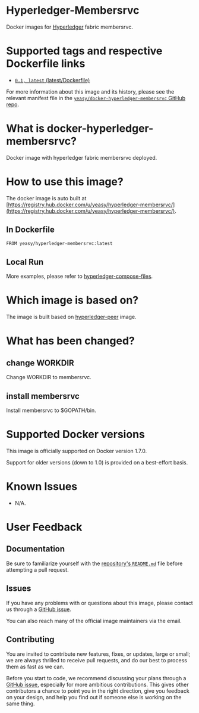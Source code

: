 Hyperledger-Membersrvc
===
Docker images for [Hyperledger](https://www.hyperledger.org) fabric membersrvc.

# Supported tags and respective Dockerfile links

* [`0.1, latest` (latest/Dockerfile)](https://github.com/yeasy/docker-hyperledger-membersrvc/blob/master/Dockerfile)

For more information about this image and its history, please see the relevant manifest file in the [`yeasy/docker-hyperledger-membersrvc` GitHub repo](https://github.com/yeasy/docker-hyperledger-membersrvc).

# What is docker-hyperledger-membersrvc?
Docker image with hyperledger fabric membersrvc deployed.

# How to use this image?
The docker image is auto built at [https://registry.hub.docker.com/u/yeasy/hyperledger-membersrvc/](https://registry.hub.docker.com/u/yeasy/hyperledger-membersrvc/).

## In Dockerfile
```sh
FROM yeasy/hyperledger-membersrvc:latest
```

## Local Run
More examples, please refer to [hyperledger-compose-files](https://github.com/yeasy/docker-compose-files#hyperledger).

# Which image is based on?
The image is built based on [hyperledger-peer](https://hub.docker.com/r/yeasy/hyperledger-peer) image.

# What has been changed?
## change WORKDIR
Change WORKDIR to membersrvc.

## install membersrvc
Install membersrvc to $GOPATH/bin.

# Supported Docker versions

This image is officially supported on Docker version 1.7.0.

Support for older versions (down to 1.0) is provided on a best-effort basis.

# Known Issues
* N/A.

# User Feedback
## Documentation
Be sure to familiarize yourself with the [repository's `README.md`](https://github.com/yeasy/docker-hyperledger-membersrvc/blob/master/README.md) file before attempting a pull request.

## Issues
If you have any problems with or questions about this image, please contact us through a [GitHub issue](https://github.com/yeasy/docker-hyperledger-membersrvc/issues).

You can also reach many of the official image maintainers via the email.

## Contributing

You are invited to contribute new features, fixes, or updates, large or small; we are always thrilled to receive pull requests, and do our best to process them as fast as we can.

Before you start to code, we recommend discussing your plans through a [GitHub issue](https://github.com/yeasy/docker-hyperledger-membersrvc/issues), especially for more ambitious contributions. This gives other contributors a chance to point you in the right direction, give you feedback on your design, and help you find out if someone else is working on the same thing.
